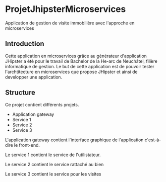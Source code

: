 # ProjetJhipsterMicroservices
Application de gestion de visite immobilière avec l'approche en microservices

## Introduction
Cette application en microservices grâce au générateur d'application JHipster a été pour le travail de Bachelor de la He-arc de Neuchâtel,
filière informatique de gestion. Le but de cette application est de pouvoir tester l'archtitecture en microservices que propose JHipster et 
ainsi de developper une application.

## Structure
Ce projet contient différents projets.
- Application gateway
- Service 1
- Service 2
- Service 3

L'application gateway contient l'interface graphique de l'application c'est-à-dire le front-end.

Le service 1 contient le service de l'utilistateur.

Le service 2 contient le service rattaché au bien

Le service 3 contient le service pour les visites

